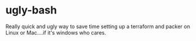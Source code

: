 # ugly-bash
Really quick and ugly way to save time setting up a terraform and packer on Linux or Mac....if it's windows who cares. 
